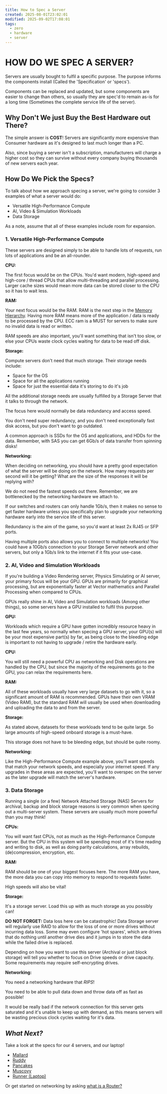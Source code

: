 ```yaml
---
title: How to Spec a Server
created: 2025-08-01T23:02:01
modified: 2025-09-02T17:08:01
tags:
  - zero
  - hardware
  - server
---
```


# HOW DO WE SPEC A SERVER?

Servers are usually bought to fulfil a specific purpose. The purpose informs the components install (Called the 'Specification' or 'specs').

Components can be replaced and updated, but some components are easier to change than others, so usually they are spec'd to remain as-is for a long time (Sometimes the complete service life of the server).

## Why Don't We just Buy the Best Hardware out There?

The simple answer is **COST**! Servers are significantly more expensive than Consumer hardware as it's designed to last much longer than a PC.

Also, since buying a server isn't a subscription, manufacturers will charge a higher cost so they can survive without every company buying thousands of new servers each year.

## How Do We Pick the Specs?

To talk about how we approach specing a server, we're going to consider 3 examples of what a server would do:

- Versatile High-Performance Compute
- AI, Video & Simulation Workloads
- Data Storage

As a note, assume that all of these examples include room for expansion.

### 1. Versatile High-Performance Compute

These servers are designed simply to be able to handle lots of requests, run lots of applications and be an all-rounder.

**CPU:**

The first focus would be on the CPUs. You'd want modern, high-speed and high-core / thread CPUs that allow multi-threading and parallel processing. Larger cache sizes would mean more data can be stored closer to the CPU so it has to wait less.

**RAM:**

Your next focus would be the RAM. RAM is the next step in the [Memory Hierarchy](https://media.geeksforgeeks.org/wp-content/uploads/20250111112435920586/Memory-Hierarchy-Design.webp). Having more RAM means more of the application / data is ready to be processed by the CPU. ECC ram is a MUST for servers to make sure no invalid data is read or written.

RAM speeds are also important, you'll want something that isn't too slow, or else your CPUs waste clock cycles waiting for data to be read off disk.

**Storage:**

Compute servers don't need that much storage. Their storage needs include:

- Space for the OS
- Space for all the applications running
- Space for just the essential data it's storing to do it's job

All the additional storage needs are usually fulfilled by a Storage Server that it talks to through the network.

The focus here would normally be data redundancy and access speed.

You don't need super redundancy, and you don't need exceptionally fast disk access, but you don't want to go outdated.

A common approach is SSDs for the OS and applications, and HDDs for the data. Remember, with SAS you can get 6Gb/s of data transfer from spinning disks!

**Networking:**

When deciding on networking, you should have a pretty good expectation of what the server will be doing on the network. How many requests per second will it be getting? What are the size of the responses it will be replying with?

We do not need the fastest speeds out there. Remember, we are bottlenecked by the networking hardware we attach to.

If our switches and routers can only handle 1Gb/s, then it makes no sense to get faster hardware unless you specifically plan to upgrade your networking hardware early into the service life of this server.

Redundancy is the aim of the game, so you'd want at least 2x RJ45 or SFP ports.

Having multiple ports also allows you to connect to multiple networks! You could have a 10Gb/s connection to your Storage Server network and other servers, but only a 1Gb/s link to the internet if it fits your use-case.

### 2. AI, Video and Simulation Workloads

If you're building a Video Rendering server, Physics Simulating or AI server, your primary focus will be your GPU. GPUs are primarily for graphical processing, but are exponentially faster at Vector mathematics and Parallel Processing when compared to CPUs.

 GPUs really shine in AI, Video and Simulation workloads (Among other things), so some servers have a GPU installed to fulfil this purpose.

**GPU:**

Workloads which require a GPU have gotten incredibly resource heavy in the last few years, so normally when specing a GPU server, your GPU(s) will be your most expensive part(s) by far, as being close to the bleeding edge is important to not having to upgrade / retire the hardware early.

**CPU:**

You will still need a powerful CPU as networking and Disk operations are handled by the CPU, but since the majority of the requirements go to the GPU, you can relax the requirements here.

**RAM:**

All of these workloads usually have very large datasets to go with it, so a significant amount of RAM is recommended. GPUs have their own VRAM (Video RAM), but the standard RAM will usually be used when downloading and uploading the data to and from the server.

**Storage:**

As stated above, datasets for these workloads tend to be quite large. So large amounts of high-speed onboard storage is a must-have.

This storage does not have to be bleeding edge, but should be quite roomy.

**Networking:**

Like the High-Performance Compute example above, you'll want speeds that match your network speeds, and especially your internet speed. If any upgrades in these areas are expected, you'll want to overspec on the server as the later upgrade will match the server's hardware.

### 3. Data Storage

Running a single (or a few) Network Attached Storage (NAS) Servers for archival, backup and block storage reasons is very common when specing out a multi-server system. These servers are usually much more powerful than you may think!

**CPUs:**

You will want fast CPUs, not as much as the High-Performance Compute server. But the CPU in this system will be spending most of it's time reading and writing to disk, as well as doing parity calculations, array rebuilds, (de)compression, encryption, etc.

**RAM:**

RAM should be one of your biggest focuses here. The more RAM you have, the more data you can copy into memory to respond to requests faster.

High speeds will also be vital!

**Storage:**

It's a storage server. Load this up with as much storage as you possibly can!

**DO NOT FORGET:** Data loss here can be catastrophic! Data Storage server will regularly use RAID to allow for the loss of one or more drives without incurring data loss. Some may even configure 'hot spares', which are drives that do nothing until another drive dies and it jumps in to store the data while the failed drive is replaced.

Depending on how you want to use this server (Archival or just block storage) will tell you whether to focus on Drive speeds or drive capacity. Some requirements may require self-encrypting drives.

**Networking:**

You need a networking hardware that *RIPS*!

You need to be able to pull data down and throw data off as fast as possible!

It would be really bad if the network connection for this server gets saturated and it's unable to keep up with demand, as this means servers will be wasting precious clock cycles waiting for it's data.

## *What Next?*

Take a look at the specs for our 4 servers, and our laptop!

- [Mallard](./servers/mallard.md)
- [Ruddy](./servers/ruddy.md)
- [Pancakes](./servers/pancakes.md)
- [Muscovy](./servers/muscovy.md)
- [Runner (Laptop)](./other/runner.md)

Or get started on networking by asking [what is a Router?](./what-is-a-router.md)
